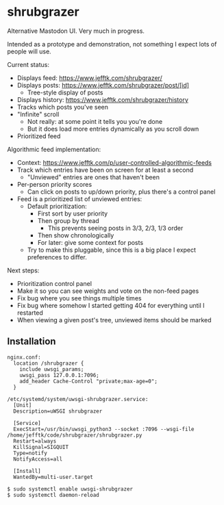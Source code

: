 # shrubgrazer

Alternative Mastodon UI.  Very much in progress.

Intended as a prototype and demonstration, not something I expect lots
of people will use.

Current status:
* Displays feed: https://www.jefftk.com/shrubgrazer/
* Displays posts: https://www.jefftk.com/shrubgrazer/post/[id]
  * Tree-style display of posts
* Displays history: https://www.jefftk.com/shrubgrazer/history
* Tracks which posts you've seen
* "Infinite" scroll
  * Not really: at some point it tells you you're done
  * But it does load more entries dynamically as you scroll down
* Prioritized feed

Algorithmic feed implementation:
* Context: https://www.jefftk.com/p/user-controlled-algorithmic-feeds
* Track which entries have been on screen for at least a second
  * "Unviewed" entries are ones that haven't been
* Per-person priority scores
  * Can click on posts to up/down priority, plus there's a control panel
* Feed is a prioritized list of unviewed entries:
  * Default prioritization:
    * First sort by user priority
    * Then group by thread
      * This prevents seeing posts in 3/3, 2/3, 1/3 order
    * Then show chronologically
    * For later: give some context for posts
  * Try to make this pluggable, since this is a big place I expect
    preferences to differ.

Next steps:
* Prioritization control panel
* Make it so you can see weights and vote on the non-feed pages
* Fix bug where you see things multiple times
* Fix bug where somehow I started getting 404 for everything until I restarted
* When viewing a given post's tree, unviewed items should be marked

## Installation

```
nginx.conf:
  location /shrubgrazer {
    include uwsgi_params;
    uwsgi_pass 127.0.0.1:7096;
    add_header Cache-Control "private;max-age=0";
  }

/etc/systemd/system/uwsgi-shrubgrazer.service:
  [Unit]
  Description=uWSGI shrubgrazer

  [Service]
  ExecStart=/usr/bin/uwsgi_python3 --socket :7096 --wsgi-file /home/jefftk/code/shrubgrazer/shrubgrazer.py
  Restart=always
  KillSignal=SIGQUIT
  Type=notify
  NotifyAccess=all

  [Install]
  WantedBy=multi-user.target

$ sudo systemctl enable uwsgi-shrubgrazer
$ sudo systemctl daemon-reload
```
